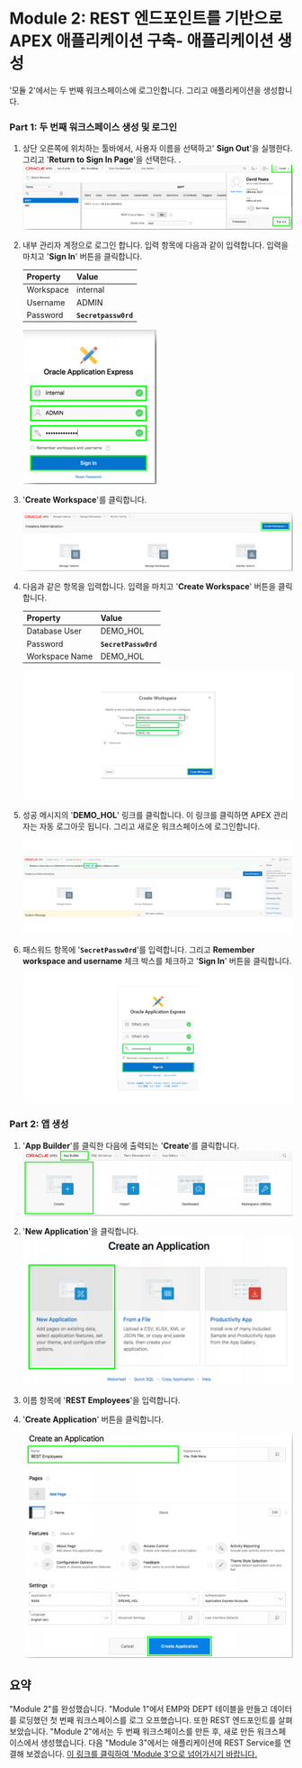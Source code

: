# Module 2: REST 엔드포인트를 기반으로 APEX 애플리케이션 구축- 애플리케이션 생성

'모듈 2'에서는 두 번째 워크스페이스에 로그인합니다. 그리고 애플리케이션을 생성합니다. 

### **Part 1**: 두 번째 워크스페이스 생성 및 로그인

1. 상단 오른쪽에 위치하는 툴바에서, 사용자 이름을 선택하고' **Sign Out**'을 실행한다. 그리고 '**Return to Sign In Page**'을 선택한다.
. 
    ![](images/2/sign-out.png)

2. 내부 관리자 계정으로 로그인 합니다. 입력 항목에 다음과 같이 입력합니다. 입력을 마치고 '**Sign In**' 버튼을 클릭합니다.

    | Property | Value |
    | --- | --- |
    | Workspace | internal |
    | Username | ADMIN |
    | Password | **`Secretpassw0rd`** |

    ![](images/2/sign-back-in.png)

3. '**Create Workspace**'를 클릭합니다. 

    ![](images/2/create-workspace.png)

4. 다음과 같은 항목을 입력합니다. 입력을 마치고 '**Create Workspace**' 버튼을 클릭합니다.

    | Property | Value |
    | --- | --- |
    | Database User | DEMO_HOL |
    | Password | **`SecretPassw0rd`** |
    | Workspace Name | DEMO_HOL |
    
    ![](images/2/new-workspace.png)

5. 성공 메시지의 '**DEMO_HOL**' 링크를 클릭합니다. 이 링크를 클릭하면 APEX 관리자는 자동 로그아웃 됩니다. 그리고 새로운 워크스페이스에 로그인합니다. 

    ![](images/2/log-out-from-admin.png)

6. 패스워드 항목에 '**``SecretPassw0rd``**'를 입력합니다. 그리고 **Remember workspace and username** 체크 박스를 체크하고 '**Sign In**' 버튼을 클릭합니다.

    ![](images/2/log-in-to-workspace.png)

### **Part 2**: 앱 생성

1. '**App Builder**'를 클릭한 다음에 출력되는 '**Create**'를 클릭합니다. 
    ![](images/2/click-create.png)

2. '**New Application**'을 클릭합니다. 
    ![](images/2/new-application.png)

3. 이름 항목에 '**REST Employees**'을 입력합니다.


4. '**Create Application**' 버튼을 클릭합니다.

    ![](images/2/click-create-application.png)

## 요약

"Module 2"를 완성했습니다. "Module 1"에서 EMP와  DEPT 테이블을 만들고 데이터를 로딩했던 첫 번째 워크스페이스를 로그 오프했습니다. 또한 REST 엔드포인트를 살펴보았습니다. "Module 2"에서는 두 번째 워크스페이스를 만든 후, 새로 만든 워크스페이스에서 생성했습니다. 다음 "Module 3"에서는 애플리케이션에 REST Service를 연결해  보겠습니다. [이 링크를 클릭하여 'Module 3'으로 넘어가시기 바랍니다.](3-linking-the-rest-service-defined-in-the-first-workspace-adding-a-web-source-for-emp.md)